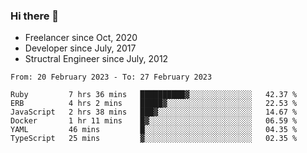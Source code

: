 ### Hi there 👋

- Freelancer since Oct, 2020
- Developer since July, 2017
- Structral Engineer since July, 2012

<!--START_SECTION:waka-->

```text
From: 20 February 2023 - To: 27 February 2023

Ruby         7 hrs 36 mins   ██████████▓░░░░░░░░░░░░░░   42.37 %
ERB          4 hrs 2 mins    █████▓░░░░░░░░░░░░░░░░░░░   22.53 %
JavaScript   2 hrs 38 mins   ███▓░░░░░░░░░░░░░░░░░░░░░   14.67 %
Docker       1 hr 11 mins    █▓░░░░░░░░░░░░░░░░░░░░░░░   06.59 %
YAML         46 mins         █░░░░░░░░░░░░░░░░░░░░░░░░   04.35 %
TypeScript   25 mins         ▓░░░░░░░░░░░░░░░░░░░░░░░░   02.35 %
```

<!--END_SECTION:waka-->
